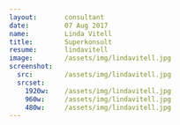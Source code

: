 ```yaml
---
layout:       consultant
date:         07 Aug 2017
name:         Linda Vitell
title:        Superkonsult
resume:       lindavitell
image:        /assets/img/lindavitell.jpg
screenshot:
  src:        /assets/img/lindavitell.jpg
  srcset:
    1920w:    /assets/img/lindavitell.jpg
    960w:     /assets/img/lindavitell.jpg
    480w:     /assets/img/lindavitell.jpg
---
```


